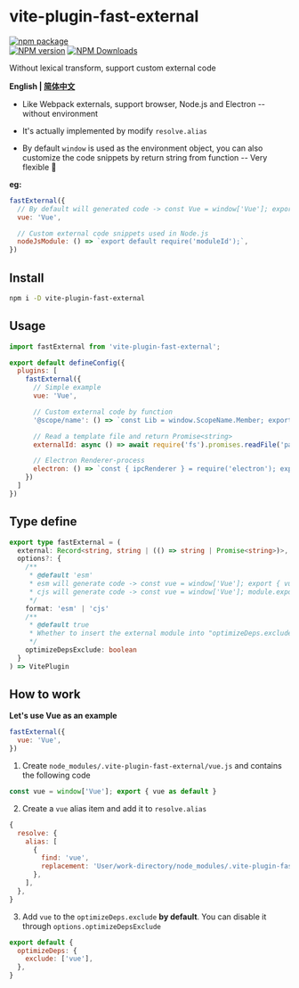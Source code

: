 # vite-plugin-fast-external

[![npm package](https://nodei.co/npm/vite-plugin-fast-external.png?downloads=true&downloadRank=true&stars=true)](https://www.npmjs.com/package/vite-plugin-fast-external)
<br/>
[![NPM version](https://img.shields.io/npm/v/vite-plugin-fast-external.svg?style=flat)](https://npmjs.org/package/vite-plugin-fast-external)
[![NPM Downloads](https://img.shields.io/npm/dm/vite-plugin-fast-external.svg?style=flat)](https://npmjs.org/package/vite-plugin-fast-external)

Without lexical transform, support custom external code

**English | [简体中文](https://github.com/caoxiemeihao/vite-plugins/blob/main/packages/fast-external/README.zh-CN.md)**

- Like Webpack externals, support browser, Node.js and Electron -- without environment

- It's actually implemented by modify `resolve.alias`

- By default `window` is used as the environment object, you can also customize the code snippets by return string from function -- Very flexible 🎉  

**eg:**

```js
fastExternal({
  // By default will generated code -> const Vue = window['Vue']; export { Vue as default }
  vue: 'Vue',

  // Custom external code snippets used in Node.js
  nodeJsModule: () => `export default require('moduleId');`,
})
```

## Install

```bash
npm i -D vite-plugin-fast-external
```

## Usage

```js
import fastExternal from 'vite-plugin-fast-external';

export default defineConfig({
  plugins: [
    fastExternal({
      // Simple example
      vue: 'Vue',

      // Custom external code by function
      '@scope/name': () => `const Lib = window.ScopeName.Member; export default Lib;`,

      // Read a template file and return Promise<string>
      externalId: async () => await require('fs').promises.readFile('path', 'utf-8'),

      // Electron Renderer-process
      electron: () => `const { ipcRenderer } = require('electron'); export { ipcRenderer }`,
    })
  ]
})
```

## Type define

```ts
export type fastExternal = (
  external: Record<string, string | (() => string | Promise<string>)>,
  options?: {
    /**
     * @default 'esm'
     * esm will generate code -> const vue = window['Vue']; export { vue as default }
     * cjs will generate code -> const vue = window['Vue']; module.exports = vue;
     */
    format: 'esm' | 'cjs'
    /**
     * @default true
     * Whether to insert the external module into "optimizeDeps.exclude"
     */
    optimizeDepsExclude: boolean
  }
) => VitePlugin
```

## How to work

**Let's use Vue as an example**

```js
fastExternal({
  vue: 'Vue',
})
```

1. Create `node_modules/.vite-plugin-fast-external/vue.js` and contains the following code

```js
const vue = window['Vue']; export { vue as default }
```

2. Create a `vue` alias item and add it to `resolve.alias`

```js
{
  resolve: {
    alias: [
      {
        find: 'vue',
        replacement: 'User/work-directory/node_modules/.vite-plugin-fast-external/vue.js',
      },
    ],
  },
}
```

3. Add `vue` to the `optimizeDeps.exclude` **by default**. You can disable it through `options.optimizeDepsExclude`

```js
export default {
  optimizeDeps: {
    exclude: ['vue'],
  },
}
```
